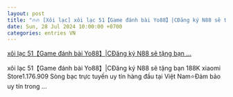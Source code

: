 ```yaml
---
layout: post
title: "🔥🔥 [Xôi lạc] xôi lạc 51【Game đánh bài Yo88】|CĐăng ký N88 sẽ tặng bạn ..."
date: Sun, 28 Jul 2024 10:00:00 +0700
categories: entries VN
---
```

[xôi lạc 51【Game đánh bài Yo88】|CĐăng ký N88 sẽ tặng bạn ...](https://vasep.com.vn/patt/2024-07-27-nh%C3%A0%20c%C3%A1i%20t%E1%BA%B7ng%20c%C6%B0%E1%BB%A3c%20mi%E1%BB%85n%20ph%C3%AD.xhtml)

xôi lạc 51【Game đánh bài Yo88】|CĐăng ký N88 sẽ tặng bạn 188K xiaomi Store1.176.909  Sòng bạc trực tuyến uy tín hàng đầu tại Việt Nam⭐️Đảm bảo uy tín trong ...

